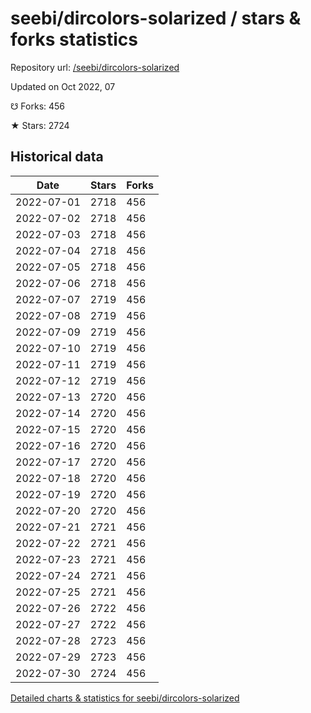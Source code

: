 # seebi/dircolors-solarized / stars & forks statistics

Repository url: [/seebi/dircolors-solarized](https://github.com/seebi/dircolors-solarized)

Updated on Oct 2022, 07

☋ Forks: 456

★ Stars: 2724

## Historical data
| Date | Stars | Forks |
|------|-------|-------|
| 2022-07-01 | 2718 | 456 | 
| 2022-07-02 | 2718 | 456 | 
| 2022-07-03 | 2718 | 456 | 
| 2022-07-04 | 2718 | 456 | 
| 2022-07-05 | 2718 | 456 | 
| 2022-07-06 | 2718 | 456 | 
| 2022-07-07 | 2719 | 456 | 
| 2022-07-08 | 2719 | 456 | 
| 2022-07-09 | 2719 | 456 | 
| 2022-07-10 | 2719 | 456 | 
| 2022-07-11 | 2719 | 456 | 
| 2022-07-12 | 2719 | 456 | 
| 2022-07-13 | 2720 | 456 | 
| 2022-07-14 | 2720 | 456 | 
| 2022-07-15 | 2720 | 456 | 
| 2022-07-16 | 2720 | 456 | 
| 2022-07-17 | 2720 | 456 | 
| 2022-07-18 | 2720 | 456 | 
| 2022-07-19 | 2720 | 456 | 
| 2022-07-20 | 2720 | 456 | 
| 2022-07-21 | 2721 | 456 | 
| 2022-07-22 | 2721 | 456 | 
| 2022-07-23 | 2721 | 456 | 
| 2022-07-24 | 2721 | 456 | 
| 2022-07-25 | 2721 | 456 | 
| 2022-07-26 | 2722 | 456 | 
| 2022-07-27 | 2722 | 456 | 
| 2022-07-28 | 2723 | 456 | 
| 2022-07-29 | 2723 | 456 | 
| 2022-07-30 | 2724 | 456 | 


[Detailed charts & statistics for seebi/dircolors-solarized](https://reviewgithub.com/rep/seebi/dircolors-solarized)
